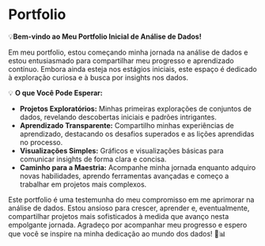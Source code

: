 # Portfolio

💡**Bem-vindo ao Meu Portfolio Inicial de Análise de Dados!**

Em meu portfolio, estou começando minha jornada na análise de dados e estou entusiasmado para compartilhar meu progresso e aprendizado contínuo. Embora ainda esteja nos estágios iniciais, este espaço é dedicado à exploração curiosa e à busca por insights nos dados.

💡 **O que Você Pode Esperar:**
- **Projetos Exploratórios:** Minhas primeiras explorações de conjuntos de dados, revelando descobertas iniciais e padrões intrigantes.
- **Aprendizado Transparente:** Compartilho minhas experiências de aprendizado, destacando os desafios superados e as lições aprendidas no processo.
- **Visualizações Simples:** Gráficos e visualizações básicas para comunicar insights de forma clara e concisa.
- **Caminho para a Maestria:** Acompanhe minha jornada enquanto adquiro novas habilidades, aprendo ferramentas avançadas e começo a trabalhar em projetos mais complexos.

Este portfolio é uma testemunha do meu compromisso em me aprimorar na análise de dados. Estou ansioso para crescer, aprender e, eventualmente, compartilhar projetos mais sofisticados à medida que avanço nesta empolgante jornada. Agradeço por acompanhar meu progresso e espero que você se inspire na minha dedicação ao mundo dos dados! 🚀📊
